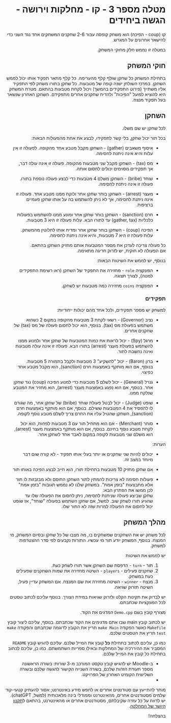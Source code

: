 <div dir="rtl" lang="he">

# מטלה מספר 3 - קו - מחלקות וירושה - הגשה ביחידים

קו (coup - הפיכה) הוא משחק קופסה עבור 2-6 שחקנים המשחקים אחד נגד השני כדי להישאר אחרונים על המגרש.

במטלה זו נממש חלק מחוקי המשחק.

## חוקי המשחק
בתחילת המשחק כל שחקן שולף קלף מהערימה. כל קלף מתאר  תפקיד אותו יכול לממש השחקן.  במרכז השולחן ישנה קופה של מטבעות. כל שחקן בתורו משחק לפי התפקיד אליו משתייך (פירוט התפקידים בהמשך) ויכול לקחת מטבעות בהתאם. מטרת המשחק היא להוציא לפועל "הפיכות" ולהדיח שחקנים אחרים מתפקידם. השחקן האחרון שנשאר בעל תפקיד מנצח.
 
## השחקן

לכל שחקן יש שם משלו. 

בכל תור יכול שחקן, בלי קשר לתפקידו, לבצע את אחת מהפעולות הבאות:

- איסוף משאבים (gather) - השחקן מקבל מטבע אחד מהקופה. לפעולה זו אין עלות והיא אינה ניתנת לחסימה.

- מס (tax) - השחקן מקבל שני מטבעות מהקופה. פעולה זו אינה עולה דבר, אך תפקידים מסוימים יכולים לחסום אותה.

- שוחד (bribe) - השחקן משלם 4 מטבעות כדי לבצע פעולה נוספת בתורו. פעולה זו אינה ניתנת לחסימה.

- מעצר (arrest) - השחקן בוחר שחקן אחר ולוקח ממנו מטבע אחד. פעולה זו אינה ניתנת לחסימה, אך לא ניתן להשתמש בה על אותו שחקן פעמיים ברציפות.

- חרם (sanction) - השחקן בוחר שחקן אחר ומונע ממנו להשתמש בפעולות כלכליות (gather, tax) עד לתורו הבא. עלות פעולה זו היא 3 מטבעות.

- הפיכה (coup) - השחקן בוחר שחקן אחר ומדיח אותו לחלוטין מהמשחק. עלות פעולה זו היא 7 מטבעות, והיא אינה ניתנת לחסימה.

כל פעולה צריכה לעדכן את מספר המטבעות אותם מחזיק השחקן בהתאם.  
אם הפעולה לא חוקית, יש לזרוק חריגה מתאימה.

בנוסף, יש לממש את השיטות הבאות:

*  הפונקציה `role` - מחזירה את התפקיד של השחקן (ראו רשימת התפקידים למטה), לצורך תצוגה.

* הפונקציה `coins`  מחזירה כמה מטבעות יש לשחקן.


### תפקידים

למשחק יש מספר תפקידים, ולכל אחד מהם יכולות ייחודיות:

- נציב (Governor) - רשאי לקחת 3 מטבעות מהקופה במקום 2 כשהוא משתמש בפעולת מס (tax). בנוסף, הוא יכול לחסום פעולה של מס (tax) של שחקנים אחרים.

- מרגל (Spy) - יכול לראות את כמות המטבעות של שחקן אחר ולמנוע ממנו להשתמש בפעולת מעצר (arrest) בתורו הבא. פעולה זו אינה עולה מטבעות ואינה נחשבת לתור.

- ברון (Baron) - יכול "להשקיע" 3 מטבעות ולקבל בתמורה 5 מטבעות. בנוסף, אם הוא מותקף באמצעות חרם (sanction), הוא מקבל מטבע אחד כפיצוי.

- גנרל (General) - יכול לשלם 5 מטבעות כדי למנוע הפיכה (coup) נגד שחקן אחר. בנוסף, אם הוא נפגע באמצעות מעצר (arrest), הוא מחזיר את המטבע שנלקח ממנו.

- שופט (Judge) - יכול לבטל פעולת שוחד (bribe) של שחקן אחר, מה שגורם לו להפסיד את 4 המטבעות ששילם. בנוסף, אם הוא מותקף באמצעות חרם (sanction), השחקן שהטיל עליו את החרם צריך לשלם מטבע נוסף לקופה.

- סוחר (Merchant) - אם הוא מתחיל תור עם 3 מטבעות לפחות, הוא יכול לקחת מטבע נוסף בחינם. בנוסף, אם הוא מותקף באמצעות מעצר (arrest), הוא משלם שני מטבעות לקופה במקום לאבד אחד לשחקן אחר.


הערות:

* יכולים להיות שני שחקנים או יותר בעלי אותו תפקיד - לא קורה שום דבר מיוחד במצב זה.

* אם שחקן מחזיק 10 מטבעות בתחילת תורו, הוא חייב לבצע הפיכה באותו תור

* פעולות חסימה לא צריכות להמתין לתור השחקן החוסם ולא מבזבזות לו תור אלא מתבצעות "בזמן אמת". במשחק שלנו לא נממש תגובות "בזמן אמת" לכן ממשו את הפתרון הבא:  
שחקן שביצע פעולה שניתנת לחסימה, ניתן לחסום את הפעולה שלו עד שהגיע תורו לשחק שוב. למשל, אם שחקן השתמש בפעולה "שוחד", אז שופט יכול לחסום את הפעולה למרות שזה לא התור שלו.

## מהלך המשחק

לכל משחק יש את השחקנים שמשחקים בו, מה מצבו של כל שחקן ובסיום המשחק, מי המנצח. בנוסף, המשחק יודע תור מי עכשיו. התורות נקבעים לפי סדר ההצטרפות למשחק.

יש לממש את השיטות

1. תור - `turn` - הדפסת שם השחקן אשר תורו לשחק כעת.
2. שחקנים פעילים - `players` - השיטה מחזירה את שמות השחקנים שפעילים כעת במשחק.
3. מנצח - `winner` - השיטה מחזירה את שם המנצח. אם המשחק עדיין פעיל, השיטה תזרוק שגיאה.

יש לבדוק את תקינות הקלט ולזרוק שגיאות במידת הצורך. בנוסף עליכם לכתוב טסטים לכל הפונקציות שכתבתם.

מצורף קובץ בשם ``Demo.cpp`` המדגים את הקוד.

יש לכתוב קובץ main שבו אתם מדגימים את הקוד שכתבתם. בנוסף, עליכם ליצור קובץ ``Makefile`` כאשר הפקודה ``make Main`` 
תריץ את הקובץ לדוגמה שכתבתם והפקודה ``make test`` תריץ את הטסטים שלכם.

כמו כן, עליכם לכתוב בתחילת **כל** קובץ את המייל שלכם. עליכם להגיש קובץ ``README`` המסביר את ההיררכיה של המחלקות ובאילו ספריות השתמשתם. כמו כן, עליכם לכתוב בתחילת כל קובץ את המייל שלכם.

* ב-Moodle יש להגיש קובץ טקסט המורכב מ-3 שורות: בשורה הראשונה מספר תעודת הזהות שלכם, בשורה השנייה הקישור להגשה שלכם ובשורה השלישית הקומיט האחרון של הפרויקט.
* 
מותר להתייעץ עם סטודנטים אחרים או לחפש מידע באינטרנט; אסור להעתיק קטעי-קוד שלמים מסטודנטים אחרים, מהאינטרנט וממודלי בינה מלאכותית (למשל, chatGPT).
יש לדווח על כל עזרה שקיבלתם, מסטודנטים אחרים או מהאינטרנט, בהתאם ל[תקנון היושר של המחלקה](https://www.ariel.ac.il/wp/cs/wp-content/uploads/sites/88/2020/08/Guidelines-for-Academic-Integrity.pdf).

בהצלחה!



  
</div>
